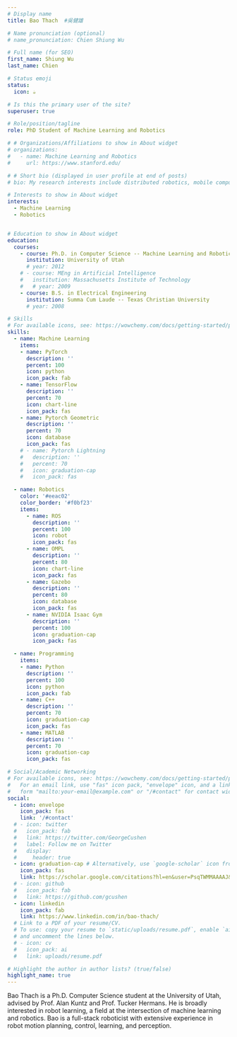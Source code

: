 ```yaml
---
# Display name
title: Bao Thach  #吳健雄

# Name pronunciation (optional)
# name_pronunciation: Chien Shiung Wu

# Full name (for SEO)
first_name: Shiung Wu
last_name: Chien

# Status emoji
status:
  icon: ☕️

# Is this the primary user of the site?
superuser: true

# Role/position/tagline
role: PhD Student of Machine Learning and Robotics

# # Organizations/Affiliations to show in About widget
# organizations:
#   - name: Machine Learning and Robotics
#     url: https://www.stanford.edu/

# # Short bio (displayed in user profile at end of posts)
# bio: My research interests include distributed robotics, mobile computing and programmable matter.

# Interests to show in About widget
interests:
  - Machine Learning
  - Robotics


# Education to show in About widget
education:
  courses:
    - course: Ph.D. in Computer Science -- Machine Learning and Robotics
      institution: University of Utah
      # year: 2012
    # - course: MEng in Artificial Intelligence
    #   institution: Massachusetts Institute of Technology
    #   # year: 2009
    - course: B.S. in Electrical Engineering
      institution: Summa Cum Laude -- Texas Christian University
      # year: 2008

# Skills
# For available icons, see: https://wowchemy.com/docs/getting-started/page-builder/#icons
skills:
  - name: Machine Learning
    items:
    - name: PyTorch
      description: ''
      percent: 100
      icon: python
      icon_pack: fab
    - name: TensorFlow
      description: ''
      percent: 70
      icon: chart-line
      icon_pack: fas
    - name: Pytorch Geometric
      description: ''
      percent: 70
      icon: database
      icon_pack: fas
    # - name: Pytorch Lightning
    #   description: ''
    #   percent: 70
    #   icon: graduation-cap
    #   icon_pack: fas

  - name: Robotics
    color: '#eeac02'
    color_border: '#f0bf23'
    items:
      - name: ROS
        description: ''
        percent: 100
        icon: robot
        icon_pack: fas
      - name: OMPL
        description: ''
        percent: 80
        icon: chart-line
        icon_pack: fas
      - name: Gazebo
        description: ''
        percent: 80
        icon: database
        icon_pack: fas
      - name: NVIDIA Isaac Gym
        description: ''
        percent: 100
        icon: graduation-cap
        icon_pack: fas

  - name: Programming
    items:
    - name: Python
      description: ''
      percent: 100
      icon: python
      icon_pack: fab
    - name: C++
      description: ''
      percent: 70
      icon: graduation-cap
      icon_pack: fas
    - name: MATLAB
      description: ''
      percent: 70
      icon: graduation-cap
      icon_pack: fas

# Social/Academic Networking
# For available icons, see: https://wowchemy.com/docs/getting-started/page-builder/#icons
#   For an email link, use "fas" icon pack, "envelope" icon, and a link in the
#   form "mailto:your-email@example.com" or "/#contact" for contact widget.
social:
  - icon: envelope
    icon_pack: fas
    link: '/#contact'
  # - icon: twitter
  #   icon_pack: fab
  #   link: https://twitter.com/GeorgeCushen
  #   label: Follow me on Twitter
  #   display:
  #     header: true
  - icon: graduation-cap # Alternatively, use `google-scholar` icon from `ai` icon pack
    icon_pack: fas
    link: https://scholar.google.com/citations?hl=en&user=PsqTWMMAAAAJ&view_op=list_works&gmla=AJsN-F5E1wOp-SasKVqr6Sqm8LVN58_lpLoTAOWhE67zYy12AyvOKiPDWWyzenWz4wyCKiQ5uZlhRdC2t_mTwVYRtnTDHbuy9A
  # - icon: github
  #   icon_pack: fab
  #   link: https://github.com/gcushen
  - icon: linkedin
    icon_pack: fab
    link: https://www.linkedin.com/in/bao-thach/
  # Link to a PDF of your resume/CV.
  # To use: copy your resume to `static/uploads/resume.pdf`, enable `ai` icons in `params.yaml`,
  # and uncomment the lines below.
  # - icon: cv
  #   icon_pack: ai
  #   link: uploads/resume.pdf

# Highlight the author in author lists? (true/false)
highlight_name: true
---
```


Bao Thach is a Ph.D. Computer Science student at the University of Utah, advised by Prof. Alan Kuntz and Prof. Tucker Hermans. He is broadly interested in robot learning, a field at the intersection of machine learning and robotics. Bao is a full-stack roboticist with extensive experience in robot motion planning, control, learning, and perception.

